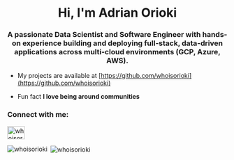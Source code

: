 <h1 align="center">Hi, I'm Adrian Orioki</h1>
<h3 align="center">A passionate Data Scientist and Software Engineer with hands-on experience building and deploying full-stack, data-driven applications across multi-cloud environments (GCP, Azure, AWS). </h3>

- My projects are available at [https://github.com/whoisorioki](https://github.com/whoisorioki)

- Fun fact **I love being around communities**

<h3 align="left">Connect with me:</h3>
<p align="left">
<a href="https://twitter.com/whoisorioki" target="blank"><img align="center" src="https://raw.githubusercontent.com/rahuldkjain/github-profile-readme-generator/master/src/images/icons/Social/twitter.svg" alt="whoisorioki" height="30" width="40" /></a>
</p>

<p><img align="left" src="https://github-readme-stats.vercel.app/api/top-langs?username=whoisorioki&show_icons=true&locale=en&layout=compact" alt="whoisorioki" /></p>

<p>&nbsp;<img align="center" src="https://github-readme-stats.vercel.app/api?username=whoisorioki&show_icons=true&locale=en" alt="whoisorioki" /></p>
